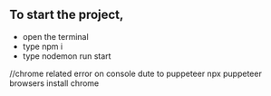 ## To start the project, 
- open the terminal
- type npm i
- type nodemon run start


//chrome related error on console dute to puppeteer
npx puppeteer browsers install chrome